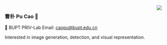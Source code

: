 <img align="right" src="https://github-readme-stats.vercel.app/api?username=caopulan&show_icons=true&count_private=true" />

### 曹朴 Pu Cao :star2:

:blue_book: BUPT PRIV-Lab
Email: caopu@bupt.edu.cn

Interested in image generation, detection, and visual representation.

